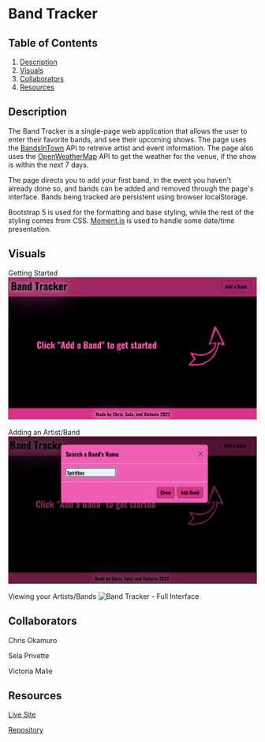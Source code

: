 # Band Tracker

## Table of Contents
1. [Description](#description)
2. [Visuals](#visuals)
3. [Collaborators](#collaborators)
4. [Resources](#resources)

## Description
The Band Tracker is a single-page web application that allows the user to enter their favorite bands, and see their upcoming shows.  The page uses the [BandsInTown](https://artists.bandsintown.com/support/public-api?_ga=2.85404761.1920552407.1654713619-1421626117.1654713619) API to retreive artist and event information.  The page also uses the [OpenWeatherMap](https://openweathermap.org/api) API to get the weather for the venue, if the show is within the next 7 days.  

The page directs you to add your first band, in the event you haven't already done so, and bands can be added and removed through the page's interface.  Bands being tracked are persistent using browser localStorage.

Bootstrap 5 is used for the formatting and base styling, while the rest of the styling comes from CSS. [Moment.js](https://momentjs.com/) is used to handle some date/time presentation.


## Visuals
Getting Started
![Band Tracker - Getting Started](./assets/images/getting-started.png)

Adding an Artist/Band
![Band Tracker - Adding a Band](./assets/images/adding-artist.png)

Viewing your Artists/Bands
![Band Tracker - Full Interface](./assets/images/full-interface.png)

## Collaborators
Chris Okamuro

Sela Privette

Victoria Malie


## Resources

[Live Site](https://cokamuro.github.io/band-tracker/)

[Repository](https://github.com/cokamuro/band-tracker)